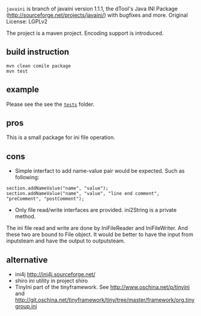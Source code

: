 
`javaini` is branch of javaini version 1.1.1, the dTool's Java INI Package (http://sourceforge.net/projects/javaini/) with bugfixes and more. 
Original License: LGPLv2

The project is a maven project.
Encoding support is introduced. 

## build instruction
```
mvn clean comile package
mvn test
```

## example

Please see the see the [`tests`](src/test/java/org/dtools/ini/) folder.

## pros

This is a small package for ini file operation.

## cons

- Simple interfact to add name-value pair would be expected. Such as following:
```
section.addNameValue("name", "value"); 
section.addNameValue("name", "value", "line end comment", "preComment", "postComment");
```
- Only file read/write interfaces are provided. ini2String is a private method. 

The ini file read and write are done by IniFileReader and IniFileWriter.
And these two are bound to File object. It would be better to have the input from inputsteam and have the output to outputsteam.


## alternative

- ini4j http://ini4j.sourceforge.net/
- shiro ini utility in project shiro
- TinyIni part of the tinyframework. See http://www.oschina.net/p/tinyini and http://git.oschina.net/tinyframework/tiny/tree/master/framework/org.tinygroup.ini
